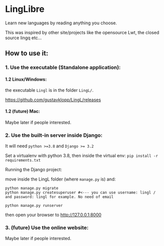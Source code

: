 # LingLibre
Learn new languages by reading anything you choose.

This was inspired by other site/projects like the opensource Lwt, the closed source lingq etc...

## How to use it:

### 1. Use the executable (Standalone application):

#### 1.2 Linux/Windows:
the executable `Lingl` is in the folder `LingL/`.

<https://github.com/gustavklopp/LingL/releases>

#### 1.2 (future) Mac:
Maybe later if people interested.

### 2. Use the built-in server inside Django:

It will need `python >=3.8` and `Django >= 3.2`

Set a virtualenv with python 3.8, then inside the virtual env:
`pip install -r requirements.txt`

Running the Django project:

move inside the LingL folder (where `manage.py` is) and:
	
```
python manage.py migrate
python manage.py createsuperuser #<--- you can use username: lingl / and password: lingl for example. No need of email

python manage.py runserver
```
then open your browser to <http://127.0.0.1:8000>

### 3. (future) Use the online website:
Maybe later if people interested.
